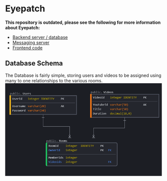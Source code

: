 # <b>Eyepatch</b>

<b>This repository is outdated, please see the following for more information about Eyepatch:</b>
- [Backend server / database][1]
- [Messaging server][2]
- [Frontend code][3]

[1]: https://github.com/mschien/eyepatch-server
[2]: https://github.com/mschien/eyepatch-messaging
[3]: https://github.com/mschien/eyepatch-client

## Database Schema
The Database is fairly simple, storing users and videos to be assigned using many to one relationships to the various rooms.
![DB Schema](./eyepatchDBschema.png)

